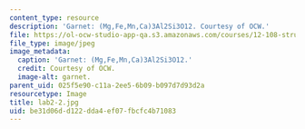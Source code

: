 ```yaml
---
content_type: resource
description: 'Garnet: (Mg,Fe,Mn,Ca)3Al2Si3O12. Courtesy of OCW.'
file: https://ol-ocw-studio-app-qa.s3.amazonaws.com/courses/12-108-structure-of-earth-materials-fall-2004/be31d06dd122dda4ef07fbcfc4b71083_lab2-2.jpg
file_type: image/jpeg
image_metadata:
  caption: 'Garnet: (Mg,Fe,Mn,Ca)3Al2Si3O12.'
  credit: Courtesy of OCW.
  image-alt: garnet.
parent_uid: 025f5e90-c11a-2ee5-6b09-b097d7d93d2a
resourcetype: Image
title: lab2-2.jpg
uid: be31d06d-d122-dda4-ef07-fbcfc4b71083
---
```

